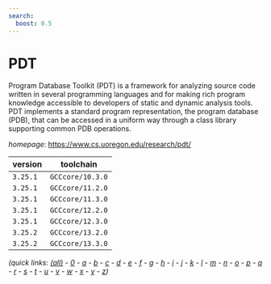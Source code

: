 ```yaml
---
search:
  boost: 0.5
---
```

# PDT

Program Database Toolkit (PDT) is a framework for analyzing source code  written in several programming languages and for making rich program  knowledge accessible to developers of static and dynamic analysis tools.  PDT implements a standard program representation, the program database  (PDB), that can be accessed in a uniform way through a class library  supporting common PDB operations.

*homepage*: <https://www.cs.uoregon.edu/research/pdt/>

version | toolchain
--------|----------
``3.25.1`` | ``GCCcore/10.3.0``
``3.25.1`` | ``GCCcore/11.2.0``
``3.25.1`` | ``GCCcore/11.3.0``
``3.25.1`` | ``GCCcore/12.2.0``
``3.25.1`` | ``GCCcore/12.3.0``
``3.25.2`` | ``GCCcore/13.2.0``
``3.25.2`` | ``GCCcore/13.3.0``


*(quick links: [(all)](../index.md) - [0](../0/index.md) - [a](../a/index.md) - [b](../b/index.md) - [c](../c/index.md) - [d](../d/index.md) - [e](../e/index.md) - [f](../f/index.md) - [g](../g/index.md) - [h](../h/index.md) - [i](../i/index.md) - [j](../j/index.md) - [k](../k/index.md) - [l](../l/index.md) - [m](../m/index.md) - [n](../n/index.md) - [o](../o/index.md) - [p](../p/index.md) - [q](../q/index.md) - [r](../r/index.md) - [s](../s/index.md) - [t](../t/index.md) - [u](../u/index.md) - [v](../v/index.md) - [w](../w/index.md) - [x](../x/index.md) - [y](../y/index.md) - [z](../z/index.md))*

